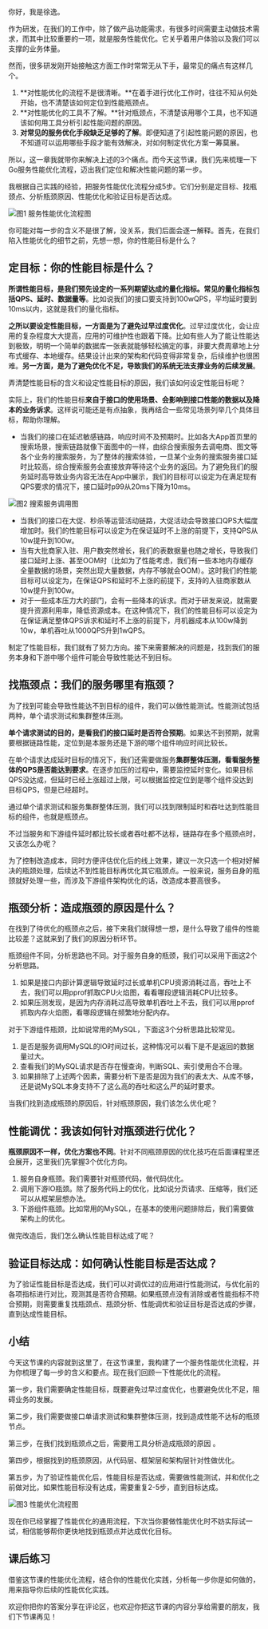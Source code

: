 你好，我是徐逸。

作为研发，在我们的工作中，除了做产品功能需求，有很多时间需要主动做技术需求，而其中比较重要的一项，就是服务性能优化。它关乎着用户体验以及我们可以支撑的业务体量。

然而，很多研发刚开始接触这方面工作时常常无从下手，最常见的痛点有这样几个。

1. **对性能优化的流程不是很清晰。**在着手进行优化工作时，往往不知从何处开始，也不清楚该如何定位到性能瓶颈点。
2. **对性能优化的工具不了解。**针对瓶颈点，不清楚该用哪个工具，也不知道该如何用工具分析引起性能问题的原因。
3. **对常见的服务优化手段缺乏足够的了解**。即便知道了引起性能问题的原因，也不知道可以运用哪些手段才能有效解决，对如何制定优化方案一筹莫展。

所以，这一章我就带你来解决上述的3个痛点。而今天这节课，我们先来梳理一下Go服务性能优化流程，迈出我们定位和解决性能问题的第一步。

我根据自己实践的经验，把服务性能优化流程分成5步。它们分别是定目标、找瓶颈点、分析瓶颈原因、性能优化和验证目标是否达成。

![](https://static001.geekbang.org/resource/image/09/7e/098acb4f4952893000ab001eef343a7e.jpg?wh=3900x963 "图1 服务性能优化流程图")

你可能对每一步的含义不是很了解，没关系，我们后面会逐一解释。首先，在我们陷入性能优化的细节之前，先想一想，你的性能目标是什么？

## 定目标：你的性能目标是什么？

**所谓性能目标，是我们预先设定的一系列期望达成的量化指标。常见的量化指标包括QPS、延时、数据量等**。比如说我们的接口要支持到100wQPS，平均延时要到10ms以内，这就是我们的量化指标。

**之所以要设定性能目标，一方面是为了避免过早过度优化**。过早过度优化，会让应用的复杂程度大大提高，应用的可维护性也跟着下降。比如有些人为了能让性能达到极致，明明一个简单的数据库一张表就能够轻松搞定的事，非要大费周章地上分布式缓存、本地缓存。结果设计出来的架构和代码变得非常复杂，后续维护也很困难。**另一方面，是为了避免优化不足，导致我们的系统无法支撑业务的后续发展**。

弄清楚性能目标的含义和设定性能目标的原因，我们该如何设定性能目标呢？

实际上，我们的性能目标**来自于接口的使用场景、会影响到接口性能的数据以及降本的业务诉求**。这样说可能还是有点抽象，我再结合一些常见场景列举几个具体目标，帮助你理解。

- 当我们的接口在延迟敏感链路，响应时间不及预期时。比如各大App首页里的搜索场景，搜索链路就像下面图中的一样，由综合搜索服务去调电商、图文等各个业务的搜索服务，为了整体的搜索体验，一旦某个业务的搜索服务接口延时比较高，综合搜索服务会直接放弃等待这个业务的返回。为了避免我们的服务延时高导致业务内容无法在App中展示，我们的目标可以设定为在满足现有QPS要求的情况下，接口延时p99从20ms下降为10ms。

<!--THE END-->

![](https://static001.geekbang.org/resource/image/55/b0/555ea413d5cb020faaf351384016edb0.jpg?wh=3913x2596 "图2 搜索服务调用图")

- 当我们的接口在大促、秒杀等运营活动链路，大促活动会导致接口QPS大幅度增加时。我们的性能目标可以设定为在保证延时不上涨的前提下，支持QPS从10w提升到100w。
- 当有大批商家入驻、用户数突然增长，我们的表数据量也随之增长，导致我们接口延时上涨、甚至OOM时（比如为了性能考虑，我们有一些本地内存缓存全量数据的场景，突然出现大量数据，内存不够就会OOM）。这时我们的性能目标可以设定为，在保证QPS和延时不上涨的前提下，支持的入驻商家数从10w提升到100w。
- 对于一些成本压力大的部门，会有一些降本的诉求。而对于研发来说，就需要提升资源利用率，降低资源成本。在这种情况下，我们的性能目标可以设定为在保证满足整体QPS诉求和延时不上涨的前提下，月机器成本从100w降到10w，单机吞吐从1000QPS升到1wQPS。

制定了性能目标，我们就有了努力方向。接下来需要解决的问题是，找到我们的服务本身和下游中哪个组件可能会导致性能达不到目标。

## 找瓶颈点：我们的服务哪里有瓶颈？

为了找到可能会导致性能达不到目标的组件，我们可以做性能测试。性能测试包括两种，单个请求测试和集群整体压测。

**单个请求测试的目的，是看我们的接口延时是否符合预期**。如果达不到预期，就需要根据链路性能，定位到是本服务还是下游的哪个组件响应时间比较长。

在单个请求达成延时目标的情况下，我们还需要做服务**集群整体压测，看看服务整体的QPS是否能达到要求**。在逐步加压的过程中，需要监控延时变化。如果目标QPS没达成，但延时已经上涨超过上限，可以根据监控定位到是哪个组件没达到目标QPS，但是已经超时。

通过单个请求测试和服务集群整体压测，我们可以找到限制延时和吞吐达到性能目标的组件，也就是瓶颈点。

不过当服务和下游组件延时都比较长或者吞吐都不达标，链路存在多个瓶颈点时，又该怎么办呢？

为了控制改造成本，同时方便评估优化后的线上效果，建议一次只选一个相对好解决的瓶颈处理，后续达不到性能目标再优化其它瓶颈点。一般来说，服务自身的瓶颈就好处理一些，而涉及下游组件架构优化的话，改造成本要高很多。

## 瓶颈分析：造成瓶颈的原因是什么？

在找到了待优化的瓶颈点之后，接下来我们就得想一想，是什么导致了组件的性能比较差？这就来到了我们的原因分析环节。

瓶颈组件不同，分析思路也不同。对于服务自身的瓶颈，我们可以采用下面这2个分析思路。

1. 如果是接口内部计算逻辑导致延时过长或单机CPU资源消耗过高，吞吐上不去，我们可以用pprof抓取CPU火焰图，看看哪段逻辑消耗CPU比较多。
2. 如果压测发现，是因为内存消耗过高导致单机吞吐上不去，我们可以用pprof抓取内存火焰图，看哪段逻辑在频繁地分配内存。

对于下游组件瓶颈，比如说常用的MySQL，下面这3个分析思路比较常见。

1. 是否是服务调用MySQL的IO时间过长，这种情况可以看下是不是返回的数据量过大。
2. 查看我们的MySQL请求是否存在慢查询，判断SQL、索引使用合不合理。
3. 如果排除了上述两个因素，需要分析下是否是因为我们的表太大、从库不够，还是说MySQL本身支持不了这么高的吞吐和这么严的延时要求。

当我们找到造成瓶颈的原因后，针对瓶颈原因，我们该怎么优化呢？

## 性能调优：我该如何针对瓶颈进行优化？

**瓶颈原因不一样，优化方案也不同**。针对不同瓶颈原因的优化技巧在后面课程里还会展开，这里我们先掌握3个优化方向。

1. 服务自身瓶颈。我们需要针对瓶颈代码，做代码优化。
2. 调用下游IO瓶颈。除了服务代码上的优化，比如说分页请求、压缩等，我们还可以从框架层想办法。
3. 下游组件瓶颈。比如常用的MySQL，在基本的使用问题排除后，我们需要做架构上的优化。

做完改造后，我们怎么确认性能目标达成了呢？

## 验证目标达成：如何确认性能目标是否达成？

为了验证性能目标是否达成，我们可以对调优过的应用进行性能测试，与优化前的各项指标进行对比，观测其是否符合预期。如果瓶颈点没有消除或者性能指标不符合预期，则需要重复找瓶颈点、瓶颈分析、性能调优和验证目标是否达成的步骤，直到达成性能目标。

## 小结

今天这节课的内容就到这里了，在这节课里，我构建了一个服务性能优化流程，并为你梳理了每一步的含义和要点。现在我们回顾一下性能优化的流程。

第一步，我们需要确定性能目标，既要避免过早过度优化，也要避免优化不足，阻碍业务的发展。

第二步，我们需要做接口单请求测试和集群整体压测，找到造成性能不达标的瓶颈节点。

第三步，在我们找到瓶颈点之后，需要用工具分析造成瓶颈的原因 。

第四步，根据找到的瓶颈原因，从代码层、框架层和架构层针对性做优化。

第五步，为了验证性能优化后，性能目标是否达成，需要做性能测试，并和优化之前做对比，如果性能目标没有达成，需要重复2-5步，直到目标达成。

![](https://static001.geekbang.org/resource/image/8e/de/8eyy49015b72e6a68944c9ec7ee7e8de.jpg?wh=3900x963 "图3 性能优化流程图")

现在你已经掌握了性能优化的通用流程，下次当你要做性能优化时不妨实际试一试，相信能够帮你更快地找到瓶颈点并达成优化目标。

## 课后练习

借鉴这节课的性能优化流程，结合你的性能优化实践，分析每一步你是如何做的，用来指导你后续的性能优化实践。

欢迎你把你的答案分享在评论区，也欢迎你把这节课的内容分享给需要的朋友，我们下节课再见！